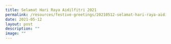 ```yaml
---
title: Selamat Hari Raya Aidilfitri 2021
permalink: /resources/festive-greetings/20210512-selamat-hari-raya-aidilfitri/
date: 2021-05-12
layout: post
description: ""
image: ""
---
```


